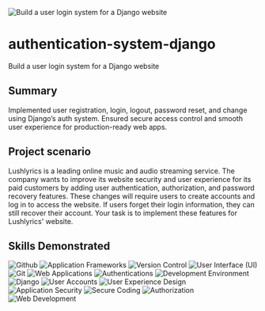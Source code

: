 
![Build a user login system for a Django website](https://d3njjcbhbojbot.cloudfront.net/api/utilities/v1/imageproxy/https://coursera-course-photos.s3.amazonaws.com/b7/df540417f94c82a221d0dd8b11cadf/Implementing-user-authentication-and-authorization-in-a-Django-website..jpg?auto=format%2Ccompress&dpr=1)
# authentication-system-django
Build a user login system for a Django website

## Summary
Implemented user registration, login, logout, password reset, and change using Django’s auth system. Ensured secure access control and smooth user experience for production-ready web apps.

## Project scenario
Lushlyrics is a leading online music and audio streaming service. The company wants to improve its website security and user experience for its paid customers by adding user authentication, authorization, and password recovery features. These changes will require users to create accounts and log in to access the website. If users forget their login information, they can still recover their account. Your task is to implement these features for Lushlyrics' website.

## Skills Demonstrated

![Github](https://img.shields.io/badge/Github-blue) ![Application Frameworks](https://img.shields.io/badge/Application_Frameworks-green) ![Version Control](https://img.shields.io/badge/Version_Control-blue) ![User Interface (UI)](https://img.shields.io/badge/User_Interface-UI-orange) ![Git](https://img.shields.io/badge/Git-red) ![Web Applications](https://img.shields.io/badge/Web_Applications-brightgreen) ![Authentications](https://img.shields.io/badge/Authentications-yellowgreen) ![Development Environment](https://img.shields.io/badge/Development_Environment-lightgrey) ![Django](https://img.shields.io/badge/Django_Web_Framework-green) ![User Accounts](https://img.shields.io/badge/User_Accounts-blue) ![User Experience Design](https://img.shields.io/badge/User_Experience_Design-purple) ![Application Security](https://img.shields.io/badge/Application_Security-orange) ![Secure Coding](https://img.shields.io/badge/Secure_Coding-red) ![Authorization](https://img.shields.io/badge/Authorization_Computing-blueviolet) ![Web Development](https://img.shields.io/badge/Web_Development-blue)
